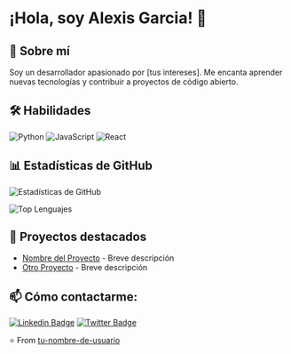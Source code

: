 # ¡Hola, soy Alexis Garcia! 👋

## 🚀 Sobre mí
Soy un desarrollador apasionado por [tus intereses]. Me encanta aprender nuevas tecnologías y contribuir a proyectos de código abierto.

## 🛠 Habilidades
![Python](https://img.shields.io/badge/-Python-3776AB?style=flat-square&logo=python&logoColor=white)
![JavaScript](https://img.shields.io/badge/-JavaScript-F7DF1E?style=flat-square&logo=javascript&logoColor=black)
![React](https://img.shields.io/badge/-React-61DAFB?style=flat-square&logo=react&logoColor=black)

## 📊 Estadísticas de GitHub
![Estadísticas de GitHub](https://github-readme-stats.vercel.app/api?username=alexis-garcia-dev&show_icons=true&theme=radical)

![Top Lenguajes](https://github-readme-stats.vercel.app/api/top-langs/?username=alexis-garcia-dev&layout=compact&theme=radical)

## 🌟 Proyectos destacados
- [Nombre del Proyecto](link-al-proyecto) - Breve descripción
- [Otro Proyecto](link-al-proyecto) - Breve descripción

## 📫 Cómo contactarme:
[![Linkedin Badge](https://img.shields.io/badge/-LinkedIn-blue?style=flat-square&logo=Linkedin&logoColor=white&link=https://www.linkedin.com/in/tu-perfil/)](https://www.linkedin.com/in/tu-perfil/)
[![Twitter Badge](https://img.shields.io/badge/-Twitter-1DA1F2?style=flat-square&logo=twitter&logoColor=white&link=https://twitter.com/tu-usuario)](https://twitter.com/tu-usuario)

⭐️ From [tu-nombre-de-usuario](https://github.com/tu-nombre-de-usuario)
